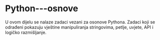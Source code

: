 # Python---osnove
U ovom dijelu se nalaze zadaci vezani za osonove Pythona. Zadaci koji se odrađeni pokazuju vještine manipuliranja stringovima, petlje, uvjete, API i logičko razmišljanje.
